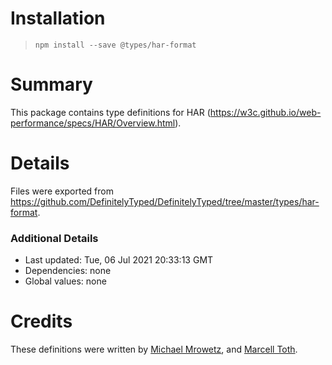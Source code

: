 # Installation
> `npm install --save @types/har-format`

# Summary
This package contains type definitions for HAR (https://w3c.github.io/web-performance/specs/HAR/Overview.html).

# Details
Files were exported from https://github.com/DefinitelyTyped/DefinitelyTyped/tree/master/types/har-format.

### Additional Details
 * Last updated: Tue, 06 Jul 2021 20:33:13 GMT
 * Dependencies: none
 * Global values: none

# Credits
These definitions were written by [Michael Mrowetz](https://github.com/micmro), and [Marcell Toth](https://github.com/marcelltoth).
